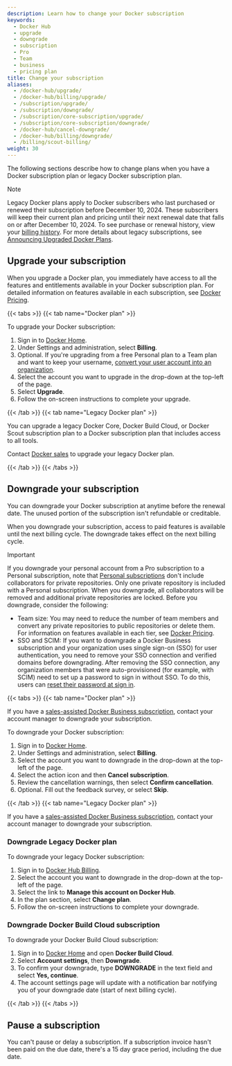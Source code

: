 ```yaml
---
description: Learn how to change your Docker subscription
keywords:
  - Docker Hub
  - upgrade
  - downgrade
  - subscription
  - Pro
  - Team
  - business
  - pricing plan
title: Change your subscription
aliases:
  - /docker-hub/upgrade/
  - /docker-hub/billing/upgrade/
  - /subscription/upgrade/
  - /subscription/downgrade/
  - /subscription/core-subscription/upgrade/
  - /subscription/core-subscription/downgrade/
  - /docker-hub/cancel-downgrade/
  - /docker-hub/billing/downgrade/
  - /billing/scout-billing/
weight: 30
---
```


<Include file="tax-compliance.md" />

The following sections describe how to change plans when you have a Docker
subscription plan or legacy Docker subscription plan.

> [!NOTE]
>
> Legacy Docker plans apply to Docker subscribers who last purchased or renewed
> their subscription before December 10, 2024. These subscribers will keep
> their current plan and pricing until their next renewal date that falls on or
> after December 10, 2024. To see purchase or renewal history, view your
> [billing history](../billing/history.md). For more details about legacy
> subscriptions, see [Announcing Upgraded Docker
> Plans](https://www.docker.com/blog/november-2024-updated-plans-announcement/).

## Upgrade your subscription

When you upgrade a Docker plan, you immediately have access to all the features and entitlements available in your Docker subscription plan. For detailed information on features available in each subscription, see [Docker Pricing](https://www.docker.com/pricing).

{{< tabs >}}
{{< tab name="Docker plan" >}}

To upgrade your Docker subscription:

1. Sign in to [Docker Home](https://app.docker.com/).
2. Under Settings and administration, select **Billing**.
3. Optional. If you're upgrading from a free Personal plan to a Team plan and want to keep your username, [convert your user account into an organization](../admin/organization/convert-account.md).
4. Select the account you want to upgrade in the drop-down at the top-left of the page.
5. Select **Upgrade**.
6. Follow the on-screen instructions to complete your upgrade.

{{< /tab >}}
{{< tab name="Legacy Docker plan" >}}

You can upgrade a legacy Docker Core, Docker Build Cloud, or Docker Scout subscription plan to a Docker subscription plan that includes access to all tools.

Contact [Docker sales](https://www.docker.com/pricing/contact-sales/) to upgrade your legacy Docker plan.

{{< /tab >}}
{{< /tabs >}}

## Downgrade your subscription

You can downgrade your Docker subscription at anytime before the renewal date. The unused portion of the subscription isn't refundable or creditable.

When you downgrade your subscription, access to paid features is available until the next billing cycle. The downgrade takes effect on the next billing cycle.

> [!IMPORTANT]
>
> If you downgrade your personal account from a Pro subscription to a Personal subscription, note that [Personal subscriptions](details.md#docker-personal) don't include collaborators for private repositories. Only one private repository is included with a Personal subscription. When you downgrade, all collaborators will be removed and additional private repositories are locked.
> Before you downgrade, consider the following:
>
> - Team size: You may need to reduce the number of team members and convert any private repositories to public repositories or delete them. For information on features available in each tier, see [Docker Pricing](https://www.docker.com/pricing).
> - SSO and SCIM: If you want to downgrade a Docker Business subscription and your organization uses single sign-on (SSO) for user authentication, you need to remove your SSO connection and verified domains before downgrading. After removing the SSO connection, any organization members that were auto-provisioned (for example, with SCIM) need to set up a password to sign in without SSO. To do this, users can [reset their password at sign in](/accounts/create-account/#reset-your-password-at-sign-in).

{{< tabs >}}
{{< tab name="Docker plan" >}}

If you have a [sales-assisted Docker Business subscription](details.md#sales-assisted), contact your account manager to downgrade your subscription.

To downgrade your Docker subscription:

1. Sign in to [Docker Home](https://app.docker.com/).
2. Under Settings and administration, select **Billing**.
3. Select the account you want to downgrade in the drop-down at the top-left of the page.
4. Select the action icon and then **Cancel subscription**.
5. Review the cancellation warnings, then select **Confirm cancellation**.
6. Optional. Fill out the feedback survey, or select **Skip**.

{{< /tab >}}
{{< tab name="Legacy Docker plan" >}}

If you have a [sales-assisted Docker Business subscription](details.md#sales-assisted), contact your account manager to downgrade your subscription.

### Downgrade Legacy Docker plan

To downgrade your legacy Docker subscription:

1. Sign in to [Docker Hub Billing](https://hub.docker.com/billing).
2. Select the account you want to downgrade in the drop-down at the top-left of the page.
3. Select the link to **Manage this account on Docker Hub**.
4. In the plan section, select **Change plan**.
5. Follow the on-screen instructions to complete your downgrade.

### Downgrade Docker Build Cloud subscription

To downgrade your Docker Build Cloud subscription:

1. Sign in to [Docker Home](https://app.docker.com) and open **Docker Build Cloud**.
2. Select **Account settings**, then **Downgrade**.
3. To confirm your downgrade, type **DOWNGRADE** in the text field and select **Yes, continue**.
4. The account settings page will update with a notification bar notifying you of your downgrade date (start of next billing cycle).

{{< /tab >}}
{{< /tabs >}}

## Pause a subscription

You can't pause or delay a subscription. If a subscription invoice hasn't been paid on the due date, there's a 15 day grace period, including the due date.
